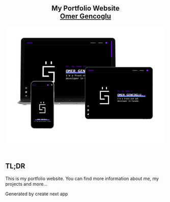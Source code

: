 <h2 align="center">
  My Portfolio Website<br/>
  <a href="https://github.com/omergencoglu" target="_blank">Omer Gencoglu</a>
</h2>
<div align="center">
  <img alt="Demo" src="/public/demo.png" />
</div>
<br/>

## TL;DR

This is my portfolio website. You can find more information about me, my projects and more...

Generated by create next app
